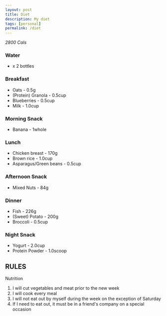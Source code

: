 ```yaml
---
layout: post
title: Diet
description: My diet
tags: [personal]
permalink: /diet
---
```


*2800 Cals*

### Water
* x 2 bottles

### Breakfast
* Oats - 0.5g
* (Protein) Granola - 0.5cup
* Blueberries - 0.5cup
* Milk - 1.0cup

### Morning Snack
* Banana - 1whole

### Lunch
* Chicken breast - 170g
* Brown rice - 1.0cup
* Asparagus/Green beans - 0.5cup

### Afternoon Snack
* Mixed Nuts - 84g

### Dinner
* Fish - 226g
* (Sweet) Potato - 200g
* Broccoli - 0.5cup

### Night Snack
* Yogurt - 2.0cup
* Protein Powder - 1.0scoop

## RULES
Nutrition
1. I will cut vegetables and meat prior to the new week
2. I will cook every meal
3. I will not eat out by myself during the week on the exception of Saturday
4. If I need to eat out, it must be in a friend's company on a special occasion
